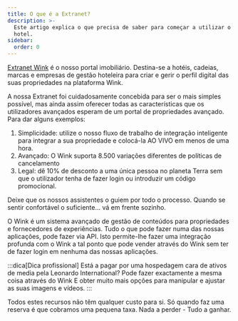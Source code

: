 ```yaml
---
title: O que é a Extranet?
description: >-
  Este artigo explica o que precisa de saber para começar a utilizar o Wink como
  hotel.
sidebar:
  order: 0
---
```

[Extranet Wink](https://extranet.wink.travel) é o nosso portal imobiliário. Destina-se a hotéis, cadeias, marcas e empresas de gestão hoteleira para criar e gerir o perfil digital das suas propriedades na plataforma Wink.

A nossa Extranet foi cuidadosamente concebida para ser o mais simples possível, mas ainda assim oferecer todas as características que os utilizadores avançados esperam de um portal de propriedades avançado. Para dar alguns exemplos:

1. Simplicidade: utilize o nosso fluxo de trabalho de integração inteligente para integrar a sua propriedade e colocá-la AO VIVO em menos de uma hora.
2. Avançado: O Wink suporta 8.500 variações diferentes de políticas de cancelamento
3. Legal: dê 10% de desconto a uma única pessoa no planeta Terra sem que o utilizador tenha de fazer login ou introduzir um código promocional.

Deixe que os nossos assistentes o guiem por todo o processo. Quando se sentir confortável o suficiente... vá em frente sozinho.

O Wink é um sistema avançado de gestão de conteúdos para propriedades e fornecedores de experiências. Tudo o que pode fazer numa das nossas aplicações, pode fazer via API. Isto permite-lhe fazer uma integração profunda com o Wink a tal ponto que pode vender através do Wink sem ter de fazer login em nenhuma das nossas aplicações.

:::dica\[Dica profissional]
Está a pagar por uma hospedagem cara de ativos de media pela Leonardo International? Pode fazer exactamente a mesma coisa através do Wink E obter muito mais opções para manipular e ajustar as suas imagens e vídeos.
:::

Todos estes recursos não têm qualquer custo para si. Só quando faz uma reserva é que cobramos uma pequena taxa. Nada a perder - Tudo a ganhar.

